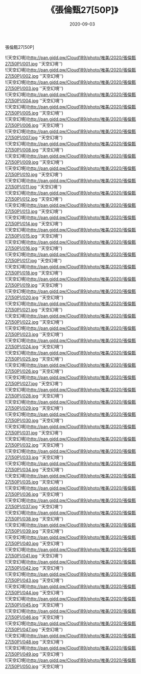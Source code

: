 ﻿---
layout: post
title:  《張倫甄27[50P]》
date:   2020-09-03
img: http://pan.gjdd.pw/Cloud189/photo/唯美/2020/張倫甄27[50P]/000.jpg
categories: [美女, 清纯, 唯美]
---

張倫甄27[50P]



![天空幻境](http://pan.gjdd.pw/Cloud189/photo/唯美/2020/張倫甄27[50P]/001.jpg ''天空幻境'') <br>
![天空幻境](http://pan.gjdd.pw/Cloud189/photo/唯美/2020/張倫甄27[50P]/002.jpg ''天空幻境'') <br>
![天空幻境](http://pan.gjdd.pw/Cloud189/photo/唯美/2020/張倫甄27[50P]/003.jpg ''天空幻境'') <br>
![天空幻境](http://pan.gjdd.pw/Cloud189/photo/唯美/2020/張倫甄27[50P]/004.jpg ''天空幻境'') <br>
![天空幻境](http://pan.gjdd.pw/Cloud189/photo/唯美/2020/張倫甄27[50P]/005.jpg ''天空幻境'') <br>
![天空幻境](http://pan.gjdd.pw/Cloud189/photo/唯美/2020/張倫甄27[50P]/006.jpg ''天空幻境'') <br>
![天空幻境](http://pan.gjdd.pw/Cloud189/photo/唯美/2020/張倫甄27[50P]/007.jpg ''天空幻境'') <br>
![天空幻境](http://pan.gjdd.pw/Cloud189/photo/唯美/2020/張倫甄27[50P]/008.jpg ''天空幻境'') <br>
![天空幻境](http://pan.gjdd.pw/Cloud189/photo/唯美/2020/張倫甄27[50P]/009.jpg ''天空幻境'') <br>
![天空幻境](http://pan.gjdd.pw/Cloud189/photo/唯美/2020/張倫甄27[50P]/010.jpg ''天空幻境'') <br>
![天空幻境](http://pan.gjdd.pw/Cloud189/photo/唯美/2020/張倫甄27[50P]/011.jpg ''天空幻境'') <br>
![天空幻境](http://pan.gjdd.pw/Cloud189/photo/唯美/2020/張倫甄27[50P]/012.jpg ''天空幻境'') <br>
![天空幻境](http://pan.gjdd.pw/Cloud189/photo/唯美/2020/張倫甄27[50P]/013.jpg ''天空幻境'') <br>
![天空幻境](http://pan.gjdd.pw/Cloud189/photo/唯美/2020/張倫甄27[50P]/014.jpg ''天空幻境'') <br>
![天空幻境](http://pan.gjdd.pw/Cloud189/photo/唯美/2020/張倫甄27[50P]/015.jpg ''天空幻境'') <br>
![天空幻境](http://pan.gjdd.pw/Cloud189/photo/唯美/2020/張倫甄27[50P]/016.jpg ''天空幻境'') <br>
![天空幻境](http://pan.gjdd.pw/Cloud189/photo/唯美/2020/張倫甄27[50P]/017.jpg ''天空幻境'') <br>
![天空幻境](http://pan.gjdd.pw/Cloud189/photo/唯美/2020/張倫甄27[50P]/018.jpg ''天空幻境'') <br>
![天空幻境](http://pan.gjdd.pw/Cloud189/photo/唯美/2020/張倫甄27[50P]/019.jpg ''天空幻境'') <br>
![天空幻境](http://pan.gjdd.pw/Cloud189/photo/唯美/2020/張倫甄27[50P]/020.jpg ''天空幻境'') <br>
![天空幻境](http://pan.gjdd.pw/Cloud189/photo/唯美/2020/張倫甄27[50P]/021.jpg ''天空幻境'') <br>
![天空幻境](http://pan.gjdd.pw/Cloud189/photo/唯美/2020/張倫甄27[50P]/022.jpg ''天空幻境'') <br>
![天空幻境](http://pan.gjdd.pw/Cloud189/photo/唯美/2020/張倫甄27[50P]/023.jpg ''天空幻境'') <br>
![天空幻境](http://pan.gjdd.pw/Cloud189/photo/唯美/2020/張倫甄27[50P]/024.jpg ''天空幻境'') <br>
![天空幻境](http://pan.gjdd.pw/Cloud189/photo/唯美/2020/張倫甄27[50P]/025.jpg ''天空幻境'') <br>
![天空幻境](http://pan.gjdd.pw/Cloud189/photo/唯美/2020/張倫甄27[50P]/026.jpg ''天空幻境'') <br>
![天空幻境](http://pan.gjdd.pw/Cloud189/photo/唯美/2020/張倫甄27[50P]/027.jpg ''天空幻境'') <br>
![天空幻境](http://pan.gjdd.pw/Cloud189/photo/唯美/2020/張倫甄27[50P]/028.jpg ''天空幻境'') <br>
![天空幻境](http://pan.gjdd.pw/Cloud189/photo/唯美/2020/張倫甄27[50P]/029.jpg ''天空幻境'') <br>
![天空幻境](http://pan.gjdd.pw/Cloud189/photo/唯美/2020/張倫甄27[50P]/030.jpg ''天空幻境'') <br>
![天空幻境](http://pan.gjdd.pw/Cloud189/photo/唯美/2020/張倫甄27[50P]/031.jpg ''天空幻境'') <br>
![天空幻境](http://pan.gjdd.pw/Cloud189/photo/唯美/2020/張倫甄27[50P]/032.jpg ''天空幻境'') <br>
![天空幻境](http://pan.gjdd.pw/Cloud189/photo/唯美/2020/張倫甄27[50P]/033.jpg ''天空幻境'') <br>
![天空幻境](http://pan.gjdd.pw/Cloud189/photo/唯美/2020/張倫甄27[50P]/034.jpg ''天空幻境'') <br>
![天空幻境](http://pan.gjdd.pw/Cloud189/photo/唯美/2020/張倫甄27[50P]/035.jpg ''天空幻境'') <br>
![天空幻境](http://pan.gjdd.pw/Cloud189/photo/唯美/2020/張倫甄27[50P]/036.jpg ''天空幻境'') <br>
![天空幻境](http://pan.gjdd.pw/Cloud189/photo/唯美/2020/張倫甄27[50P]/037.jpg ''天空幻境'') <br>
![天空幻境](http://pan.gjdd.pw/Cloud189/photo/唯美/2020/張倫甄27[50P]/038.jpg ''天空幻境'') <br>
![天空幻境](http://pan.gjdd.pw/Cloud189/photo/唯美/2020/張倫甄27[50P]/039.jpg ''天空幻境'') <br>
![天空幻境](http://pan.gjdd.pw/Cloud189/photo/唯美/2020/張倫甄27[50P]/040.jpg ''天空幻境'') <br>
![天空幻境](http://pan.gjdd.pw/Cloud189/photo/唯美/2020/張倫甄27[50P]/041.jpg ''天空幻境'') <br>
![天空幻境](http://pan.gjdd.pw/Cloud189/photo/唯美/2020/張倫甄27[50P]/042.jpg ''天空幻境'') <br>
![天空幻境](http://pan.gjdd.pw/Cloud189/photo/唯美/2020/張倫甄27[50P]/043.jpg ''天空幻境'') <br>
![天空幻境](http://pan.gjdd.pw/Cloud189/photo/唯美/2020/張倫甄27[50P]/044.jpg ''天空幻境'') <br>
![天空幻境](http://pan.gjdd.pw/Cloud189/photo/唯美/2020/張倫甄27[50P]/045.jpg ''天空幻境'') <br>
![天空幻境](http://pan.gjdd.pw/Cloud189/photo/唯美/2020/張倫甄27[50P]/046.jpg ''天空幻境'') <br>
![天空幻境](http://pan.gjdd.pw/Cloud189/photo/唯美/2020/張倫甄27[50P]/047.jpg ''天空幻境'') <br>
![天空幻境](http://pan.gjdd.pw/Cloud189/photo/唯美/2020/張倫甄27[50P]/048.jpg ''天空幻境'') <br>
![天空幻境](http://pan.gjdd.pw/Cloud189/photo/唯美/2020/張倫甄27[50P]/049.jpg ''天空幻境'') <br>
![天空幻境](http://pan.gjdd.pw/Cloud189/photo/唯美/2020/張倫甄27[50P]/050.jpg ''天空幻境'') <br>